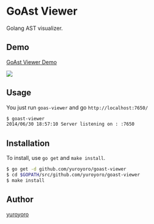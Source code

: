 GoAst Viewer
================================================================

Golang AST visualizer.

## Demo

[GoAst Viewer Demo](http://goast.yuroyoro.net/)

![](https://raw.githubusercontent.com/yuroyoro/goast-viewer/master/goast-viewer.png)


## Usage

You just run `goas-viewer` and go `http://localhost:7650/`

```bash
$ goast-viewer
2014/06/30 18:57:10 Server listening on : :7650
```

## Installation

To install, use `go get` and `make install`.

```bash
$ go get -d github.com/yuroyoro/goast-viewer
$ cd $GOPATH/src/github.com/yuroyoro/goast-viewer
$ make install
```

## Author

[yuroyoro](https://github.com/yuroyoro)

